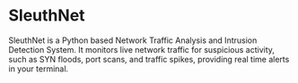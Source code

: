 # SleuthNet
SleuthNet is a Python based Network Traffic Analysis and Intrusion Detection System. It monitors live network traffic for suspicious activity, such as SYN floods, port scans, and traffic spikes, providing real time alerts in your terminal.
